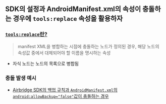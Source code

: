 ## SDK의 설정과 AndroidManifest.xml의 속성이 충돌하는 경우에 `tools:replace` 속성을 활용하자
### [`tools:replace`란?](https://eonj.github.io/trouble.log/2024-04-16.android-manifest-tools-replace-conflict/)
> manifest XML을 병합하는 시점에 충돌하는 노드가 정의된 경우, 해당 노드의 속성값 중에서 대체되어야 할 이름을 명시하는 속성
- 자식 노드는 노드의 목록으로 병합됨
### 충돌 발생 예시
- [Airbridge SDK의 백업 규칙과 `AndroidManifest.xml`의 `android:allowBackup="false"`값이 충돌하는 경우](https://help.airbridge.io/ko/developers/troubleshooting-android-sdk-v4#allowbackup-false%EA%B3%BC%EC%9D%98-%EC%B6%A9%EB%8F%8C-%EB%B0%A9%EC%A7%80)
